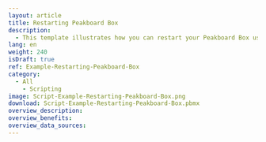 ```yaml
---
layout: article
title: Restarting Peakboard Box
description: 
  - This template illustrates how you can restart your Peakboard Box using a script. You can enter the number of seconds after which the Peakboard Box should restart in an input field. Alternatively, you can also use the timer script that was created, which restarts the Peakboard Box at defined weekdays and times.
lang: en
weight: 240
isDraft: true
ref: Example-Restarting-Peakboard-Box
category:
  - All
    - Scripting
image: Script-Example-Restarting-Peakboard-Box.png
download: Script-Example-Restarting-Peakboard-Box.pbmx
overview_description:
overview_benefits:
overview_data_sources: 
---
```

